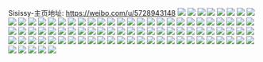 Sisissy-主页地址: https://weibo.com/u/5728943148 
![](https://wx4.sinaimg.cn/mw2000/006fI3OQgy1h93h1w4uotj31hd0u0wnx.jpg) 
![](https://wx4.sinaimg.cn/mw2000/006fI3OQgy1h93h1wncx5j31hc0u0nau.jpg) 
![](https://wx4.sinaimg.cn/mw2000/006fI3OQgy1h93h1vn1zqj31hc0u0wnj.jpg) 
![](https://wx4.sinaimg.cn/mw2000/006fI3OQgy1h93h1xditmj30u01hcwq3.jpg) 
![](https://wx4.sinaimg.cn/mw2000/006fI3OQgy1h93h1z1smrj31hc0u0tnu.jpg) 
![](https://wx4.sinaimg.cn/mw2000/006fI3OQly1h8tuuype9fj30ku1120us.jpg) 
![](https://wx4.sinaimg.cn/mw2000/006fI3OQly1h8tuuz5x31j30ku112q5e.jpg) 
![](https://wx4.sinaimg.cn/mw2000/006fI3OQly1h8tuuyd7d6j30u00u0dnb.jpg) 
![](https://wx4.sinaimg.cn/mw2000/006fI3OQly1h8ig9uza8jj31x32k4u0x.jpg) 
![](https://wx4.sinaimg.cn/mw2000/006fI3OQly1h8ig9vwhw4j31xx2l81ky.jpg) 
![](https://wx4.sinaimg.cn/mw2000/006fI3OQly1h8ig9u0mxsj32802yob2c.jpg) 
![](https://wx4.sinaimg.cn/mw2000/006fI3OQly1h7oqif93sfj30zk1bbqnh.jpg) 
![](https://wx4.sinaimg.cn/mw2000/006fI3OQly1h7oqiflgqcj30zk1bb4lo.jpg) 
![](https://wx4.sinaimg.cn/mw2000/006fI3OQly1h7oqigccr7j31sg2dse82.jpg) 
![](https://wx4.sinaimg.cn/mw2000/006fI3OQly1h7oqih3q8fj31sg2dsnpe.jpg) 
![](https://wx4.sinaimg.cn/mw2000/006fI3OQly1h7oqies3cuj3340340npf.jpg) 
![](https://wx4.sinaimg.cn/mw2000/006fI3OQly1h7oqihug5ij3340340kjm.jpg) 
![](https://wx4.sinaimg.cn/mw2000/006fI3OQly1h7oqiip19ij32hv340x6q.jpg) 
![](https://wx4.sinaimg.cn/mw2000/006fI3OQly1h7oqijchvpj30pz0pzdw6.jpg) 
![](https://wx4.sinaimg.cn/mw2000/006fI3OQly1h7oqikbwevj31sg2dsqv6.jpg) 
![](https://wx4.sinaimg.cn/mw2000/006fI3OQly1h7njufeqfhj30u013y129.jpg) 
![](https://wx4.sinaimg.cn/mw2000/006fI3OQly1h7njuieckxj313y0u0480.jpg) 
![](https://wx4.sinaimg.cn/mw2000/006fI3OQly1h7njulityqj30u013ygvc.jpg) 
![](https://wx4.sinaimg.cn/mw2000/006fI3OQly1h71a1mwy1cj30ku112dlx.jpg) 
![](https://wx4.sinaimg.cn/mw2000/006fI3OQly1h71a1nnonjj30kf0sggt7.jpg) 
![](https://wx4.sinaimg.cn/mw2000/006fI3OQly1h71a1mjef8j30k00zk0wo.jpg) 
![](https://wx4.sinaimg.cn/mw2000/006fI3OQly1h71a1jybflj30ku1127hq.jpg) 
![](https://wx4.sinaimg.cn/mw2000/006fI3OQly1h71a1lgc07j30u01hc48o.jpg) 
![](https://wx4.sinaimg.cn/mw2000/006fI3OQly1h71a1n5e3nj30j60jutaj.jpg) 
![](https://wx4.sinaimg.cn/mw2000/006fI3OQly1h71a1nfr1aj31d80rph2k.jpg) 
![](https://wx4.sinaimg.cn/mw2000/006fI3OQly1h6or8qql8pj30lc0sgt9i.jpg) 
![](https://wx4.sinaimg.cn/mw2000/006fI3OQly1h6ordfgaaaj30lc0sgjsc.jpg) 
![](https://wx4.sinaimg.cn/mw2000/006fI3OQly1h6orbtsikwj30u00guqb8.jpg) 
![](https://wx4.sinaimg.cn/mw2000/006fI3OQly1h6or8fdbapj30sk1etqk2.jpg) 
![](https://wx4.sinaimg.cn/mw2000/006fI3OQly1h6or8f06osj30sc1ed456.jpg) 
![](https://wx4.sinaimg.cn/mw2000/006fI3OQly1h6btmt8gqbj30ku0kqn5d.jpg) 
![](https://wx4.sinaimg.cn/mw2000/006fI3OQly1h6btmwqxn7j31gx0tsawr.jpg) 
![](https://wx4.sinaimg.cn/mw2000/006fI3OQly1h6btmxco0kj31cb1se7kx.jpg) 
![](https://wx4.sinaimg.cn/mw2000/006fI3OQly1h6at7ckygxj32c0340x6q.jpg) 
![](https://wx4.sinaimg.cn/mw2000/006fI3OQly1h6at7eq2l8j32c02ks7wi.jpg) 
![](https://wx4.sinaimg.cn/mw2000/006fI3OQly1h6at7gzwc4j32c0340qv6.jpg) 
![](https://wx4.sinaimg.cn/mw2000/006fI3OQly1h6aq1yoh6nj32c0340kjm.jpg) 
![](https://wx4.sinaimg.cn/mw2000/006fI3OQly1h6aq2072caj32c03401kz.jpg) 
![](https://wx4.sinaimg.cn/mw2000/006fI3OQly1h6aq21a6xcj32c0340hdu.jpg) 
![](https://wx4.sinaimg.cn/mw2000/006fI3OQly1h6aq22slpij32c03401ky.jpg) 
![](https://wx4.sinaimg.cn/mw2000/006fI3OQly1h6aq23y9bnj32c03401kz.jpg) 
![](https://wx4.sinaimg.cn/mw2000/006fI3OQly1h63zthn00pj31171dm1kx.jpg) 
![](https://wx4.sinaimg.cn/mw2000/006fI3OQly1h63ztjss3hj31sg2dsqv6.jpg) 
![](https://wx4.sinaimg.cn/mw2000/006fI3OQly1h63ztmwj9zj31sg2dsx6q.jpg) 
![](https://wx4.sinaimg.cn/mw2000/006fI3OQly1h63zto7cswj30zk1bb440.jpg) 
![](https://wx4.sinaimg.cn/mw2000/006fI3OQly1h5nxukuctzj31ho1zkb2a.jpg) 
![](https://wx4.sinaimg.cn/mw2000/006fI3OQly1h5ny0y7s6jj31fi1wokjl.jpg) 
![](https://wx4.sinaimg.cn/mw2000/006fI3OQly1h5ny1r62iaj32lm340qv6.jpg) 
![](https://wx4.sinaimg.cn/mw2000/006fI3OQly1h5ny1wir2oj33403404qq.jpg) 
![](https://wx4.sinaimg.cn/mw2000/006fI3OQly1h5j50jheryj30lc0sgtgl.jpg) 
![](https://wx4.sinaimg.cn/mw2000/006fI3OQly1h5j50ikp6fj30sg0lcwlj.jpg) 
![](https://wx4.sinaimg.cn/mw2000/006fI3OQly1h5j50k0xr9j30lc0sgjwk.jpg) 
![](https://wx4.sinaimg.cn/mw2000/006fI3OQly1h5j50kyya9j30lc0sgn4e.jpg) 
![](https://wx4.sinaimg.cn/mw2000/006fI3OQly1h5hzsvmb7lj30zk1betut.jpg) 
![](https://wx4.sinaimg.cn/mw2000/006fI3OQly1h5b30ubv1jj31ho1zknpd.jpg) 
![](https://wx4.sinaimg.cn/mw2000/006fI3OQly1h5b30uy8qdj32c02meu0x.jpg) 
![](https://wx4.sinaimg.cn/mw2000/006fI3OQly1h5b30shogij32bz2zckjm.jpg) 
![](https://wx4.sinaimg.cn/mw2000/006fI3OQly1h5b30x0pfbj32c0340e84.jpg) 
![](https://wx4.sinaimg.cn/mw2000/006fI3OQly1h58rqknaqvj30zk1be7wh.jpg) 
![](https://wx4.sinaimg.cn/mw2000/006fI3OQly1h58rqlx8vej30zk1be7wh.jpg) 
![](https://wx4.sinaimg.cn/mw2000/006fI3OQly1h58rqn5vthj30zk1beb29.jpg) 
![](https://wx4.sinaimg.cn/mw2000/006fI3OQly1h58rqo1aamj30zk1benks.jpg) 
![](https://wx4.sinaimg.cn/mw2000/006fI3OQly1h58rqp21p4j30zk1be1ie.jpg) 
![](https://wx4.sinaimg.cn/mw2000/006fI3OQly1h57fkxf5xij31ho1zkqv5.jpg) 
![](https://wx4.sinaimg.cn/mw2000/006fI3OQly1h57fkw4x71j31ho1zkx6p.jpg) 
![](https://wx4.sinaimg.cn/mw2000/006fI3OQly1h4z15e579bj30zk1behdt.jpg) 
![](https://wx4.sinaimg.cn/mw2000/006fI3OQly1h4z15f3qquj30zk1bequf.jpg) 
![](https://wx4.sinaimg.cn/mw2000/006fI3OQly1h4z15fxrscj31sg2dse82.jpg) 
![](https://wx4.sinaimg.cn/mw2000/006fI3OQly1h4z15d2jnkj30zk1bee81.jpg) 
![](https://wx4.sinaimg.cn/mw2000/006fI3OQly1h4q1c7rertj33402c0hdv.jpg) 
![](https://wx4.sinaimg.cn/mw2000/006fI3OQly1h4q1c5rn7tj32c0340e83.jpg) 
![](https://wx4.sinaimg.cn/mw2000/006fI3OQly1h4padyar0jj32c0340e84.jpg) 
![](https://wx4.sinaimg.cn/mw2000/006fI3OQly1h4pae5g42lj32bz2u9b2b.jpg) 
![](https://wx4.sinaimg.cn/mw2000/006fI3OQly1h4pae6lgl5j30lc0sgag7.jpg) 
![](https://wx4.sinaimg.cn/mw2000/006fI3OQly1h4pae9wnxkj31ho1zhhdt.jpg) 
![](https://wx4.sinaimg.cn/mw2000/006fI3OQly1h4oz5tgfa3j32c03401ky.jpg) 
![](https://wx4.sinaimg.cn/mw2000/006fI3OQly1h4fjrt8uwzj30v90xr0wb.jpg) 
![](https://wx4.sinaimg.cn/mw2000/006fI3OQly1h4evwtjg4gj32ds1sge82.jpg) 
![](https://wx4.sinaimg.cn/mw2000/006fI3OQly1h45mcyhzbzj30ku112422.jpg) 
![](https://wx4.sinaimg.cn/mw2000/006fI3OQly1h411rulfssj31sd2dshdu.jpg) 
![](https://wx4.sinaimg.cn/mw2000/006fI3OQly1h3vxztiqw8j30xx15mtj8.jpg) 
![](https://wx4.sinaimg.cn/mw2000/006fI3OQly1h3sti9b1p8j326r2yb4qr.jpg) 
![](https://wx4.sinaimg.cn/mw2000/006fI3OQly1h3sti7er59j324e301e82.jpg) 
